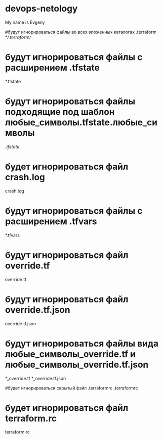 # devops-netology
My name is Evgeny

#будут игнорироваться файлы во всех вложенных каталогах .terraform
**/.terraform/*

# будут игнорироваться файлы с расширением .tfstate
*.tfstate

# будут игнорироваться файлы подходящие под шаблон любые_символы.tfstate.любые_символы 
*.tfstate.*

# будет игнорироваться файл crash.log
crash.log

# будут игнорироваться файлы с расширением .tfvars
*.tfvars


# будут игнорироваться файл override.tf
override.tf

# будут игнорироваться файл override.tf.json
override.tf.json

# будут игнорироваться файлы вида любые_символы_override.tf и любые_символы_override.tf.json
*_override.tf
*_override.tf.json

#будет игнорироваться скрытый файл .terraformrc
.terraformrc

# будет игнорироваться файл terraform.rc
terraform.rc

